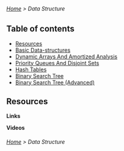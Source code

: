 ###### [Home](../../README.md) > Data Structure

## Table of contents
 * [Resources](#resources)
 * [Basic Data-structures](basic-data-structures.md)
 * [Dynamic Arrays And Amortized Analysis](dynamic-arrays.md)
 * [Priority Queues And Disjoint Sets](priority-queues.md)
 * [Hash Tables](hash-tables.md)
 * [Binary Search Tree](binary-search-tree-1.md)
 * [Binary Search Tree (Advanced)](binary-search-tree-2.md)

## Resources

**Links**



**Videos**


###### [Home](../../README.md) > Data Structure

